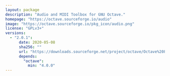 ```yaml
---
layout: package
description: "Audio and MIDI Toolbox for GNU Octave."
homepage: "https://octave.sourceforge.io/audio"
image: "https://octave.sourceforge.io/pkg_icon/audio.png"
license: "GPLv3+"
versions:
  - "2.0.1":
      date: 2020-05-08
      sha256: ""
      url: "https://downloads.sourceforge.net/project/octave/Octave%20Forge%20Packages/Individual%20Package%20Releases/audio-2.0.1.tar.gz"
      depends:
        "octave":
          min: "4.0.0"
---
```

